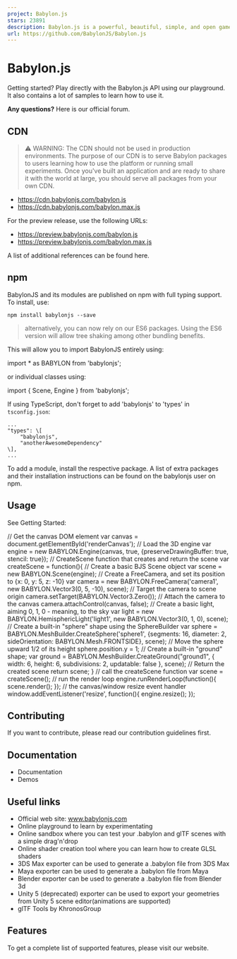 ```yaml
---
project: Babylon.js
stars: 23891
description: Babylon.js is a powerful, beautiful, simple, and open game and rendering engine packed into a friendly JavaScript framework.
url: https://github.com/BabylonJS/Babylon.js
---
```


Babylon.js
==========

Getting started? Play directly with the Babylon.js API using our playground. It also contains a lot of samples to learn how to use it.

**Any questions?** Here is our official forum.

CDN
---

> ⚠️ WARNING: The CDN should not be used in production environments. The purpose of our CDN is to serve Babylon packages to users learning how to use the platform or running small experiments. Once you've built an application and are ready to share it with the world at large, you should serve all packages from your own CDN.

-   https://cdn.babylonjs.com/babylon.js
-   https://cdn.babylonjs.com/babylon.max.js

For the preview release, use the following URLs:

-   https://preview.babylonjs.com/babylon.js
-   https://preview.babylonjs.com/babylon.max.js

A list of additional references can be found here.

npm
---

BabylonJS and its modules are published on npm with full typing support. To install, use:

```
npm install babylonjs --save
```

> alternatively, you can now rely on our ES6 packages. Using the ES6 version will allow tree shaking among other bundling benefits.

This will allow you to import BabylonJS entirely using:

import \* as BABYLON from 'babylonjs';

or individual classes using:

import { Scene, Engine } from 'babylonjs';

If using TypeScript, don't forget to add 'babylonjs' to 'types' in `tsconfig.json`:

    ...
    "types": \[
        "babylonjs",
        "anotherAwesomeDependency"
    \],
    ...

To add a module, install the respective package. A list of extra packages and their installation instructions can be found on the babylonjs user on npm.

Usage
-----

See Getting Started:

// Get the canvas DOM element
var canvas \= document.getElementById('renderCanvas');
// Load the 3D engine
var engine \= new BABYLON.Engine(canvas, true, {preserveDrawingBuffer: true, stencil: true});
// CreateScene function that creates and return the scene
var createScene \= function(){
    // Create a basic BJS Scene object
    var scene \= new BABYLON.Scene(engine);
    // Create a FreeCamera, and set its position to {x: 0, y: 5, z: -10}
    var camera \= new BABYLON.FreeCamera('camera1', new BABYLON.Vector3(0, 5, \-10), scene);
    // Target the camera to scene origin
    camera.setTarget(BABYLON.Vector3.Zero());
    // Attach the camera to the canvas
    camera.attachControl(canvas, false);
    // Create a basic light, aiming 0, 1, 0 - meaning, to the sky
    var light \= new BABYLON.HemisphericLight('light1', new BABYLON.Vector3(0, 1, 0), scene);
    // Create a built-in "sphere" shape using the SphereBuilder
    var sphere \= BABYLON.MeshBuilder.CreateSphere('sphere1', {segments: 16, diameter: 2, sideOrientation: BABYLON.Mesh.FRONTSIDE}, scene);
    // Move the sphere upward 1/2 of its height
    sphere.position.y \= 1;
    // Create a built-in "ground" shape;
    var ground \= BABYLON.MeshBuilder.CreateGround("ground1", { width: 6, height: 6, subdivisions: 2, updatable: false }, scene);
    // Return the created scene
    return scene;
}
// call the createScene function
var scene \= createScene();
// run the render loop
engine.runRenderLoop(function(){
    scene.render();
});
// the canvas/window resize event handler
window.addEventListener('resize', function(){
    engine.resize();
});

Contributing
------------

If you want to contribute, please read our contribution guidelines first.

Documentation
-------------

-   Documentation
-   Demos

Useful links
------------

-   Official web site: www.babylonjs.com
-   Online playground to learn by experimentating
-   Online sandbox where you can test your .babylon and glTF scenes with a simple drag'n'drop
-   Online shader creation tool where you can learn how to create GLSL shaders
-   3DS Max exporter can be used to generate a .babylon file from 3DS Max
-   Maya exporter can be used to generate a .babylon file from Maya
-   Blender exporter can be used to generate a .babylon file from Blender 3d
-   Unity 5 (deprecated) exporter can be used to export your geometries from Unity 5 scene editor(animations are supported)
-   glTF Tools by KhronosGroup

Features
--------

To get a complete list of supported features, please visit our website.
